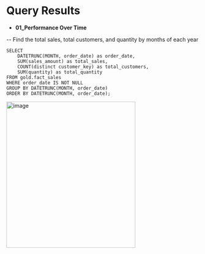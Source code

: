 # Query Results

- **01_Performance Over Time**

-- Find the total sales, total customers, and quantity by months of each year

```
SELECT
	DATETRUNC(MONTH, order_date) as order_date,
	SUM(sales_amount) as total_sales,
	COUNT(distinct customer_key) as total_customers,
	SUM(quantity) as total_quantity
FROM gold.fact_sales
WHERE order_date IS NOT NULL
GROUP BY DATETRUNC(MONTH, order_date)
ORDER BY DATETRUNC(MONTH, order_date);	
```

<img width="337" height="382" alt="image" src="https://github.com/user-attachments/assets/b23c5ba4-271a-49ee-84f8-8fdebc392d02" />
